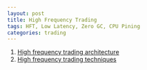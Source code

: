 ```yaml
---
layout: post
title: High Frequency Trading
tags: HFT, Low Latency, Zero GC, CPU Pining
categories: trading
---
```


1. [High frequency trading architecture](./2020-03-12-high-frequency-trading-architecture.md)
2. [High frequency trading techniques]((./2020-03-12-high-frequency-trading-techniques.md))